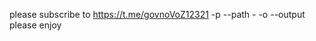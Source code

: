please subscribe to https://t.me/govnoVoZ12321
-p --path - <path to logs>
-o --output <path to output directory>
please enjoy
